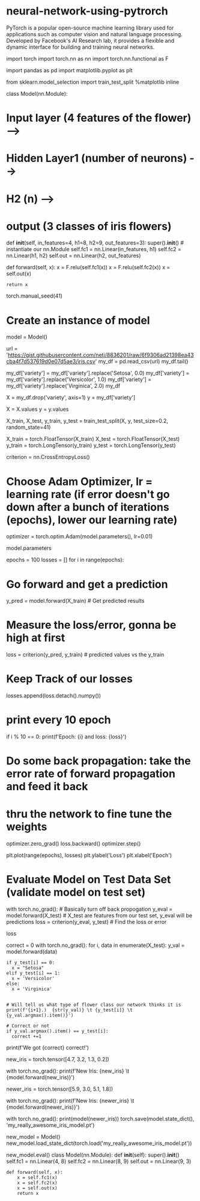 # neural-network-using-pytrorch
PyTorch is a popular open-source machine learning library used for applications such as computer vision and natural language processing. Developed by Facebook's AI Research lab, it provides a flexible and dynamic interface for building and training neural networks.

import torch
import torch.nn as nn
import torch.nn.functional as F

import pandas as pd
import matplotlib.pyplot as plt

from sklearn.model_selection import train_test_split
%matplotlib inline

class Model(nn.Module):
  # Input layer (4 features of the flower) -->
  # Hidden Layer1 (number of neurons) -->
  # H2 (n) -->
  # output (3 classes of iris flowers)
  def __init__(self, in_features=4, h1=8, h2=9, out_features=3):
    super().__init__() # instantiate our nn.Module
    self.fc1 = nn.Linear(in_features, h1)
    self.fc2 = nn.Linear(h1, h2)
    self.out = nn.Linear(h2, out_features)

  def forward(self, x):
    x = F.relu(self.fc1(x))
    x = F.relu(self.fc2(x))
    x = self.out(x)

    return x
torch.manual_seed(41)
# Create an instance of model
model = Model()

url = 'https://gist.githubusercontent.com/netj/8836201/raw/6f9306ad21398ea43cba4f7d537619d0e07d5ae3/iris.csv'
my_df = pd.read_csv(url)
my_df.tail()


my_df['variety'] = my_df['variety'].replace('Setosa', 0.0)
my_df['variety'] = my_df['variety'].replace('Versicolor', 1.0)
my_df['variety'] = my_df['variety'].replace('Virginica', 2.0)
my_df

X = my_df.drop('variety', axis=1)
y = my_df['variety']

X = X.values
y = y.values

X_train, X_test, y_train, y_test = train_test_split(X, y, test_size=0.2, random_state=41)

X_train = torch.FloatTensor(X_train)
X_test = torch.FloatTensor(X_test)
y_train = torch.LongTensor(y_train)
y_test = torch.LongTensor(y_test)

criterion = nn.CrossEntropyLoss()
# Choose Adam Optimizer, lr = learning rate (if error doesn't go down after a bunch of iterations (epochs), lower our learning rate)
optimizer = torch.optim.Adam(model.parameters(), lr=0.01)

model.parameters

epochs = 100
losses = []
for i in range(epochs):
  # Go forward and get a prediction
  y_pred = model.forward(X_train) # Get predicted results

  # Measure the loss/error, gonna be high at first
  loss = criterion(y_pred, y_train) # predicted values vs the y_train

  # Keep Track of our losses
  losses.append(loss.detach().numpy())

  # print every 10 epoch
  if i % 10 == 0:
    print(f'Epoch: {i} and loss: {loss}')

  # Do some back propagation: take the error rate of forward propagation and feed it back
  # thru the network to fine tune the weights
  optimizer.zero_grad()
  loss.backward()
  optimizer.step()

plt.plot(range(epochs), losses)
plt.ylabel('Loss')
plt.xlabel('Epoch')


# Evaluate Model on Test Data Set (validate model on test set)
with torch.no_grad():  # Basically turn off back propogation
  y_eval = model.forward(X_test) # X_test are features from our test set, y_eval will be predictions
  loss = criterion(y_eval, y_test) # Find the loss or error

loss

correct = 0
with torch.no_grad():
  for i, data in enumerate(X_test):
    y_val = model.forward(data)

    if y_test[i] == 0:
      x = "Setosa"
    elif y_test[i] == 1:
      x = 'Versicolor'
    else:
      x = 'Virginica'


    # Will tell us what type of flower class our network thinks it is
    print(f'{i+1}.)  {str(y_val)} \t {y_test[i]} \t {y_val.argmax().item()}')

    # Correct or not
    if y_val.argmax().item() == y_test[i]:
      correct +=1

print(f'We got {correct} correct!')

new_iris = torch.tensor([4.7, 3.2, 1.3, 0.2])

with torch.no_grad():
  print(f'New Iris: {new_iris} \t {model.forward(new_iris)}')

newer_iris = torch.tensor([5.9, 3.0, 5.1, 1.8])

with torch.no_grad():
  print(f'New Iris: {newer_iris} \t {model.forward(newer_iris)}')

with torch.no_grad():
  print(model(newer_iris))
  torch.save(model.state_dict(), 'my_really_awesome_iris_model.pt')

new_model = Model()
new_model.load_state_dict(torch.load('my_really_awesome_iris_model.pt'))

new_model.eval()
class Model(nn.Module):
    def __init__(self):
        super().__init__()
        self.fc1 = nn.Linear(4, 8)
        self.fc2 = nn.Linear(8, 9)
        self.out = nn.Linear(9, 3)

    def forward(self, x):
        x = self.fc1(x)
        x = self.fc2(x)
        x = self.out(x)
        return x
